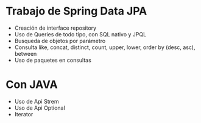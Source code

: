 # Trabajo de Spring Data JPA
- Creación de interface repository
- Uso de Queries de todo tipo, con SQL nativo y JPQL
- Busqueda de objetos por parámetro
- Consulta like, concat, distinct, count, upper, lower, order by (desc, asc), between
- Uso de paquetes en consultas

# Con JAVA
- Uso de Api Strem
- Uso de Api Optional
- Iterator
  

